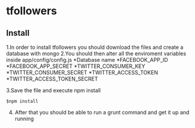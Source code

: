 # tfollowers

## Install

1.In order to install tfollowers you should download the files and create a database with mongo
2.You should then alter all the enviroment variables inside app/config/config.js
  *Database name
  *FACEBOOK_APP_ID
  *FACEBOOK_APP_SECRET
  *TWITTER_CONSUMER_KEY
  *TWITTER_CONSUMER_SECRET
  *TWITTER_ACCESS_TOKEN
  *TWITTER_ACCESS_TOKEN_SECRET
  
3.Save the file and execute npm install

```console
$npm install
```
4. After that you should be able to run a grunt command and get it up and running

